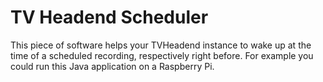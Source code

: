 # TV Headend Scheduler

This piece of software helps your TVHeadend instance to wake up at the
time of a scheduled recording, respectively right before. For example you
could run this Java application on a Raspberry Pi.